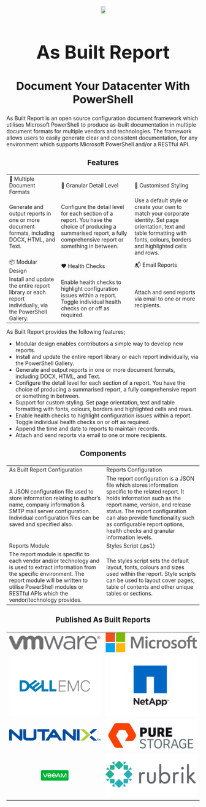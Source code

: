 <p align="center">
    <a href="https://www.asbuiltreport.com/" alt="AsBuiltReport"></a>
            <img src='https://raw.githubusercontent.com/AsBuiltReport/AsBuiltReport/master/AsBuiltReport.png' width="15%" height="15%" /></a>
</p>

<h1 style="font-size:5vw" align="center"><b>As Built Report</b></h1>

<h2 style="font-size:3vw" align="center"><b>Document Your Datacenter With PowerShell</b></h2>

As Built Report is an open source configuration document framework which utilises Microsoft PowerShell to produce as-built documentation in multiple document formats for multiple vendors and technologies. The framework allows users to easily generate clear and consistent documentation, for any environment which supports Microsoft PowerShell and/or a RESTful API.


<h3 style="font-size:2vw" align="center"><b>Features</b></h3>

||||
|-----------------------|-----------------------|-----------------------|
| :memo: Multiple Document Formats | :microscope: Granular Detail Level | :art: Customised Styling |
| Generate and output reports in one or more document formats, including DOCX, HTML, and Text. | Configure the detail level for each section of a report. You have the choice of producing a summarised report, a fully comprehensive report or something in between. | Use a default style or create your own to match your corporate identity. Set page orientation, text and table formatting with fonts, colours, borders and highlighted cells and rows. |
| :package: Modular Design | :hearts: Health Checks | :mailbox_with_mail: Email Reports |
| Install and update the entire report library or each report individually, via the PowerShell Gallery. | Enable health checks to highlight configuration issues within a report. Toggle individual health checks on or off as required. | Attach and send reports via email to one or more recipients. |

As Built Report provides the following features;

* Modular design enables contributors a simple way to develop new reports.
* Install and update the entire report library or each report individually, via the PowerShell Gallery.
* Generate and output reports in one or more document formats, including DOCX, HTML, and Text.
* Configure the detail level for each section of a report. You have the choice of producing a summarised report, a fully comprehensive report or something in between.
* Support for custom styling. Set page orientation, text and table formatting with fonts, colours, borders and highlighted cells and rows.
* Enable health checks to highlight configuration issues within a report. Toggle individual health checks on or off as required.
* Append the time and date to reports to maintain records.
* Attach and send reports via email to one or more recipients.

<h3 style="font-size:2vw" align="center"><b>Components</b></h3>



|||
|-----------------------|-----------------------|
| As Built Report Configuration | Reports Configuration |
| A JSON configuration file used to store information relating to author’s name, company information & SMTP mail server configuration. Individual configuration files can be saved and specified also. | The report configuration is a JSON file which stores information specific to the related report. It holds information such as the report name, version, and release status. The report configuration can also provide functionality such as configurable report options, health checks and granular information levels. |
| Reports Module | Styles Script (.ps1) |
| The report module is specific to each vendor and/or technology and is used to extract information from the specific environment. The report module will be written to utilise PowerShell modules or RESTful APIs which the vendor/technology provides. | The styles script sets the default layout, fonts, colours and sizes used within the report. Style scripts can be used to layout cover pages, table of contents and other unique tables or sections. |


<h3 style="font-size:2vw" align="center"><b>Published As Built Reports</b></h3>

<table>
    <tr>
        <td><a><center><img src="https://raw.githubusercontent.com/AsBuiltReport/.github/main/profile/images/VMware.png" /></center></a></td>
        <td><a><center><img src="https://raw.githubusercontent.com/AsBuiltReport/.github/main/profile/images/Microsoft.png" /></center></a></td>
    </tr>
    <tr>
        <td><a><center><img src="https://raw.githubusercontent.com/AsBuiltReport/.github/main/profile/images/Dell_EMC.png" /></center></a></td>
        <td><a><center><img src="https://raw.githubusercontent.com/AsBuiltReport/.github/main/profile/images/NetApp.png" /></center></a></td>
    </tr>
    <tr>
        <td><a><center><img src="https://raw.githubusercontent.com/AsBuiltReport/.github/main/profile/images/Nutanix.png" /></center></a></td>
        <td><a><center><img src="https://raw.githubusercontent.com/AsBuiltReport/.github/main/profile/images/PureStorage.jpg" /></center></a></td>
    </tr>
    <tr>
        <td><a><center><img src="https://raw.githubusercontent.com/AsBuiltReport/.github/main/profile/images/Veeam.png" width="30%" height="30%" /></center></a></td>
        <td><a><center><img src="https://raw.githubusercontent.com/AsBuiltReport/.github/main/profile/images/Rubrik.png" width="150%" height="150%" /></center></a></td>
    </tr>
</table>